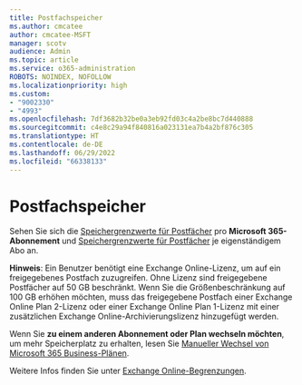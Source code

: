 ```yaml
---
title: Postfachspeicher
ms.author: cmcatee
author: cmcatee-MSFT
manager: scotv
audience: Admin
ms.topic: article
ms.service: o365-administration
ROBOTS: NOINDEX, NOFOLLOW
ms.localizationpriority: high
ms.custom:
- "9002330"
- "4993"
ms.openlocfilehash: 7df3682b32be0a3eb92fd03c4a2be8bc7d440888
ms.sourcegitcommit: c4e8c29a94f840816a023131ea7b4a2bf876c305
ms.translationtype: HT
ms.contentlocale: de-DE
ms.lasthandoff: 06/29/2022
ms.locfileid: "66338133"
---
```

# <a name="mailbox-storage"></a>Postfachspeicher

Sehen Sie sich die [Speichergrenzwerte für Postfächer](https://docs.microsoft.com/office365/servicedescriptions/exchange-online-service-description/exchange-online-limits#mailbox-storage-limits) pro **Microsoft 365-Abonnement** und [Speichergrenzwerte für Postfächer](https://docs.microsoft.com/office365/servicedescriptions/exchange-online-service-description/exchange-online-limits#storage-limits-across-standalone-plans) je eigenständigem Abo an. 

**Hinweis**: Ein Benutzer benötigt eine Exchange Online-Lizenz, um auf ein freigegebenes Postfach zuzugreifen. Ohne Lizenz sind freigegebene Postfächer auf 50 GB beschränkt. Wenn Sie die Größenbeschränkung auf 100 GB erhöhen möchten, muss das freigegebene Postfach einer Exchange Online Plan 2-Lizenz oder einer Exchange Online Plan 1-Lizenz mit einer zusätzlichen Exchange Online-Archivierungslizenz hinzugefügt werden.

Wenn Sie **zu einem anderen Abonnement oder Plan wechseln möchten**, um mehr Speicherplatz zu erhalten, lesen Sie [Manueller Wechsel von Microsoft 365 Business-Plänen](https://docs.microsoft.com/microsoft-365/commerce/subscriptions/switch-plans-manually).

Weitere Infos finden Sie unter [Exchange Online-Begrenzungen](https://docs.microsoft.com/office365/servicedescriptions/exchange-online-service-description/exchange-online-limits).
